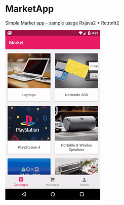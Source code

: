 # MarketApp
Simple Market app - sample usage Rxjava2 + Retrofit2

![Alt Text](https://github.com/droidbaza/MarketApp/blob/master/app/src/main/res/raw/preview.gif)
